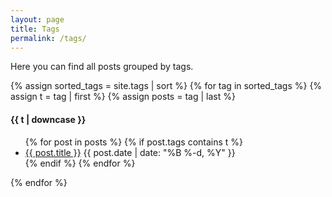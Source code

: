 ```yaml
---
layout: page
title: Tags
permalink: /tags/
---
```


Here you can find all posts grouped by tags.

{% assign sorted_tags = site.tags | sort %}
{% for tag in sorted_tags %}
  {% assign t = tag | first %}
  {% assign posts = tag | last %}

#### {{ t | downcase }}
<ul>
{% for post in posts %}
  {% if post.tags contains t %}
  <li>
    <a href="{{ post.url }}">{{ post.title }}</a>
    <span class="date">{{ post.date | date: "%B %-d, %Y"  }}</span>
  </li>
  {% endif %}
{% endfor %}
</ul>
{% endfor %}
